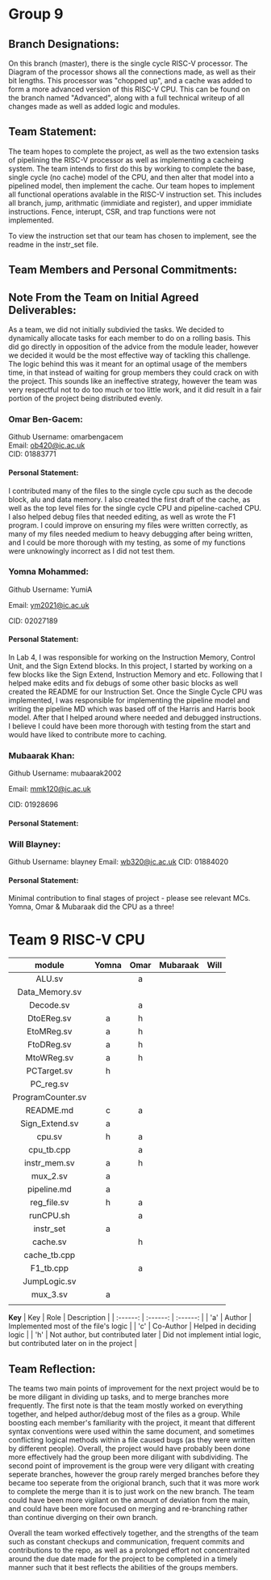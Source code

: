 # Group 9

## Branch Designations: 

On this branch (master), there is the single cycle RISC-V processor. The Diagram of the processor shows all the connections made, as well as their bit lengths. This processor was "chopped up", and a cache was added to form a more advanced version of this RISC-V CPU. This can be found on the branch named "Advanced", along with a full technical writeup of all changes made as well as added logic and modules.

## Team Statement:

The team hopes to complete the project, as well as the two extension tasks of pipelining the RISC-V processor as well as implementing a cacheing system. The team intends to first do this by working to complete the base, single cycle (no cache) model of the CPU, and then alter that model into a pipelined model, then implement the cache. Our team hopes to implement all functional operations avalable in the RISC-V instruction set. This includes all branch, jump, arithmatic (immidiate and register), and upper immidiate instructions. Fence, interupt, CSR, and trap functions were not implemented.  

To view the instruction set that our team has chosen to implement, see the readme in the instr_set file.

## Team Members and Personal Commitments:

## Note From the Team on Initial Agreed Deliverables:

As a team, we did not initially subdivied the tasks. We decided to dynamically allocate tasks for each member to do on a rolling basis. This did go directly in opposition of the advice from the module leader, however we decided it would be the most effective way of tackling this challenge. The logic behind this was it meant for an optimal usage of the members time, in that instead of waiting for group members they could crack on with the project. This sounds like an ineffective strategy, however the team was very respectful not to do too much or too little work, and it did result in a fair portion of the project being distributed evenly.

### Omar Ben-Gacem:

Github Username: omarbengacem  
Email: ob420@ic.ac.uk  
CID: 01883771  

#### Personal Statement:
I contributed many of the files to the single cycle cpu such as the decode block, alu and data memory. I also created the first draft of the cache, as well as the top level files for the single cycle CPU and pipeline-cached CPU. I also helped debug files that needed editing, as well as wrote the F1 program. I could improve on ensuring my files were written correctly, as many of my files needed medium to heavy debugging after being written, and I could be more thorough with my testing, as some of my functions were unknowingly incorrect as I did not test them.


### Yomna Mohammed:

Github Username:  YumiA

Email:  ym2021@ic.ac.uk

CID: 02027189

#### Personal Statement:
In Lab 4, I was responsible for working on the Instruction Memory, Control Unit, and the Sign Extend blocks. In this project, I started by working on a few blocks like the Sign Extend, Instruction Memory and etc. Following that I helped make edits and fix debugs of some other basic blocks as well created the README for our Instruction Set. Once the Single Cycle CPU was implemented, I was responsible for implementing the pipeline model and writing the pipeline MD which was based off of the Harris and Harris book model. After that I helped around where needed and debugged instructions. I believe I could have been more thorough with testing from the start and would have liked to contribute more to caching.


### Mubaarak Khan:

Github Username: mubaarak2002

Email: mmk120@ic.ac.uk

CID: 01928696

#### Personal Statement:




### Will Blayney: 


Github Username:  blayney
Email:   wb320@ic.ac.uk
CID:   01884020

#### Personal Statement:

Minimal contribution to final stages of project - please see relevant MCs. Yomna, Omar & Mubaraak did the CPU as a three!






# Team 9 RISC-V CPU

| module      | Yomna | Omar | Mubaraak | Will |
| :------:    | :------: | :------: | :------: | :------: |
| ALU.sv |  | a |  |  |
| Data_Memory.sv |  |  |  |  |
| Decode.sv |  | a |  |  |
| DtoEReg.sv | a | h |  |  |
| EtoMReg.sv | a | h |  |  |
| FtoDReg.sv | a | h |  |  |
| MtoWReg.sv | a | h |  |  |
| PCTarget.sv | h |  |  |  |
| PC_reg.sv |  |  |  |  |
| ProgramCounter.sv |  |  |  |  |
| README.md | c | a |  |  |
| Sign_Extend.sv | a |  |  |  |
| cpu.sv | h | a |  |  |
| cpu_tb.cpp |  | a |  |  |
| instr_mem.sv | a | h |  |  |
| mux_2.sv | a |  |  |  |
| pipeline.md | a |  |  |  |
| reg_file.sv | h | a |  |  |
| runCPU.sh |  | a |  |  |
| instr_set | a |  |  |  |
| cache.sv |  | h |  |  |
| cache_tb.cpp |  |  |  |  |
| F1_tb.cpp |  | a |  |  |
| JumpLogic.sv |  |  |  |  |
| mux_3.sv | a |  |  |  |
|  |  |  |  |  |


**Key**
| Key      | Role | Description |
| :------:    | :------: | :------: |
| 'a' | Author | Implemented most of the file's logic |
| 'c' | Co-Author | Helped in deciding logic |
| 'h' | Not author, but contributed later | Did not implement intial logic, but contributed later on in the project |
 
## Team Reflection:

The teams two main points of improvement for the next project would be to be more diligant in dividing up tasks, and to merge branches more frequently. The first note is that the team mostly worked on everything together, and helped author/debug most of the files as a group. While boosting each member's familiarity with the project, it meant that different syntax conventions were used within the same document, and sometimes conflicting logical methods within a file caused bugs (as they were written by different people). Overall, the project would have probably been done more effectively had the group been more diligant with subdividing. The second point of improvement is the group were very diligant with creating seperate branches, however the group rarely merged branches before they became too seperate from the origional branch, such that it was more work to complete the merge than it is to just work on the new branch. The team could have been more vigilant on the amount of deviation from the main, and could have been more focused on merging and re-branching rather than continue diverging on their own branch.

Overall the team worked effectively together, and the strengths of the team such as constant checkups and communication, frequent commits and contributions to the repo, as well as a prolonged effort not concentraited around the due date made for the project to be completed in a timely manner such that it best reflects the abilities of the groups members.
